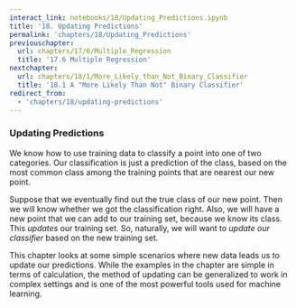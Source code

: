 ```yaml
---
interact_link: notebooks/18/Updating_Predictions.ipynb
title: '18. Updating Predictions'
permalink: 'chapters/18/Updating_Predictions'
previouschapter:
  url: chapters/17/6/Multiple_Regression
  title: '17.6 Multiple Regression'
nextchapter:
  url: chapters/18/1/More_Likely_than_Not_Binary_Classifier
  title: '18.1 A "More Likely Than Not" Binary Classifier'
redirect_from:
  - 'chapters/18/updating-predictions'
---
```


### Updating Predictions
We know how to use training data to classify a point into one of two categories. Our classification is just a prediction of the class, based on the most common class among the training points that are nearest our new point. 

Suppose that we eventually find out the true class of our new point. Then we will know whether we got the classification right. Also, we will have a new point that we can add to our training set, because we know its class. This *updates* our training set. So, naturally, we will want to *update our classifier* based on the new training set.

This chapter looks at some simple scenarios where new data leads us to update our predictions. While the examples in the chapter are simple in terms of calculation, the method of updating can be generalized to work in complex settings and is one of the most powerful tools used for machine learning.
